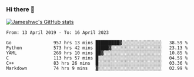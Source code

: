 ### Hi there 👋

[![Jameshwc's GitHub stats](https://github-readme-stats.vercel.app/api?username=jameshwc)](https://github.com/anuraghazra/github-readme-stats)

<!--START_SECTION:waka-->

```text
From: 13 April 2019 - To: 16 April 2023

Go                957 hrs 13 mins █████████▓░░░░░░░░░░░░░░░   38.59 %
Python            573 hrs 42 mins █████▓░░░░░░░░░░░░░░░░░░░   23.13 %
YAML              269 hrs 10 mins ██▓░░░░░░░░░░░░░░░░░░░░░░   10.85 %
C                 113 hrs 57 mins █░░░░░░░░░░░░░░░░░░░░░░░░   04.59 %
C++               83 hrs 26 mins  █░░░░░░░░░░░░░░░░░░░░░░░░   03.36 %
Markdown          74 hrs 9 mins   ▓░░░░░░░░░░░░░░░░░░░░░░░░   02.99 %
```

<!--END_SECTION:waka-->